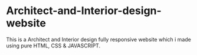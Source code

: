 # Architect-and-Interior-design-website
This is a Architect and Interior design fully responsive website which i made using pure HTML, CSS &amp; JAVASCRIPT. 
